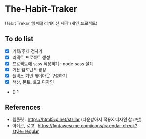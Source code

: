 # The-Habit-Traker  
Habit Traker 웹 애플리케이션 제작 (개인 프로젝트)  

## To do list
- [x] 기획/주제 정하기  
- [x] 리액트 프로젝트 생성  
- [x] 프로젝트에 scss 적용하기 : node-sass 설치  
- [x] 기본 컴포넌트 생성  
- [x] 플렉스 기반 레이아웃 구성하기  
- [x] 색상, 폰트, 로고 디자인  
- [] ?

## References
- 템플릿 : https://html5up.net/stellar (다운받아서 적용X 디자인 참고만)  
- 아이콘, 로고 : https://fontawesome.com/icons/calendar-check?style=regular  
